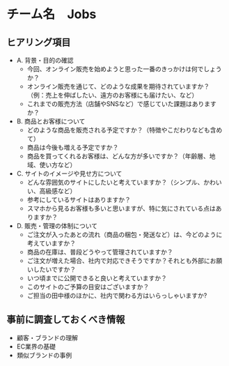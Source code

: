 # チーム名　Jobs
## ヒアリング項目
- A. 背景・目的の確認
  - 今回、オンライン販売を始めようと思った一番のきっかけは何でしょうか？
  - オンライン販売を通じて、どのような成果を期待されていますか？（例：売上を伸ばしたい、遠方のお客様にも届けたい、など）
  - これまでの販売方法（店舗やSNSなど）で感じていた課題はありますか？
- B. 商品とお客様について
  - どのような商品を販売される予定ですか？（特徴やこだわりなども含めて）
  - 商品は今後も増える予定ですか？
  - 商品を買ってくれるお客様は、どんな方が多いですか？（年齢層、地域、使い方など）
- C. サイトのイメージや見せ方について
  - どんな雰囲気のサイトにしたいと考えていますか？（シンプル、かわいい、高級感など）
  - 参考にしているサイトはありますか？
  - スマホから見るお客様も多いと思いますが、特に気にされている点はありますか？
- D. 販売・管理の体制について
  - ご注文が入ったあとの流れ（商品の梱包・発送など）は、今どのように考えていますか？
  - 商品の在庫は、普段どうやって管理されていますか？
  - ご注文が増えた場合、社内で対応できそうですか？それとも外部にお願いしたいですか？
  - いつ頃までに公開できると良いと考えていますか？
  - このサイトのご予算の目安はございますか？
  - ご担当の田中様のほかに、社内で関わる方はいらっしゃいますか?
## 事前に調査しておくべき情報
- 顧客・ブランドの理解
- EC業界の基礎
- 類似ブランドの事例

